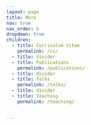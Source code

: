 ```yaml
---
layout: page
title: More
nav: true
nav_order: 5
dropdown: true
children:
  - title: Curriculum Vitae
    permalink: /cv/
  - title: divider
  - title: Publications
    permalink: /publications/
  - title: divider
  - title: Talks
    permalink: /talks/
  - title: divider
  - title: Teaching
    permalink: /teaching/


---
```


